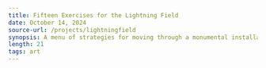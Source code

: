 ```yaml
---
title: Fifteen Exercises for the Lightning Field
date: October 14, 2024
source-url: /projects/lightningfield
synopsis: A menu of strategies for moving through a monumental installation in the New Mexico desert, illustrated with an interactive simulation and diagrams of the installation's intricate geometries.
length: 21
tags: art
---
```


